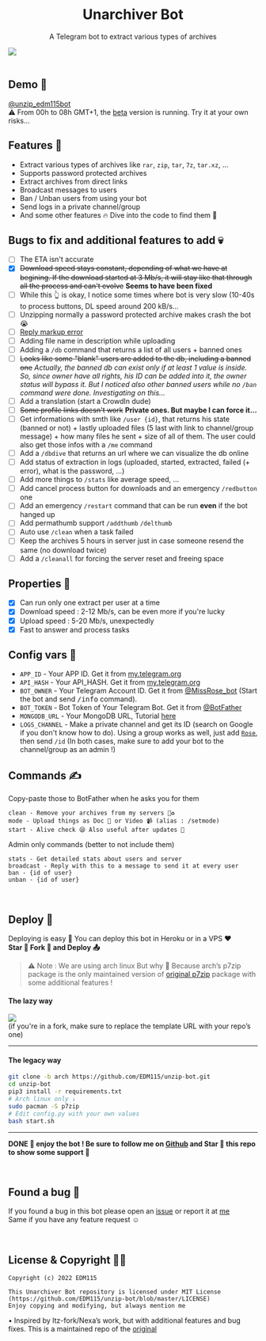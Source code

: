 <h1 align="center">Unarchiver Bot</h1>

<p align="center">A Telegram bot to extract various types of archives</p>

<img align="center" src="https://telegra.ph/file/426207477776ffa00519f.png"/>
</br></br>

## Demo 🥰

[@unzip_edm115bot](https://t.me/unzip_edm115bot)  
⚠️ From 00h to 08h GMT+1, the [beta](https://github.com/EDM115/unzip-bot/tree/beta) version is running. Try it at your own risks…  
  
## Features 👀

- Extract various types of archives like `rar`, `zip`, `tar`, `7z`, `tar.xz`, …
- Supports password protected archives
- Extract archives from direct links
- Broadcast messages to users
- Ban / Unban users from using your bot
- Send logs in a private channel/group
- And some other features 🔥 Dive into the code to find them 🤭
  
## Bugs to fix and additional features to add 💀  
  
- [ ] The ETA isn't accurate
- [x] ~~Download speed stays constant, depending of what we have at begining. If the download started at 3 Mb/s, it will stay like that through all the process and can't evolve~~ **Seems to have been fixed**
- [ ] While this 👆 is okay, I notice some times where bot is very slow (10-40s to process buttons, DL speed around 200 kB/s…
- [ ] Unzipping normally a password protected archive makes crash the bot 😭
- [ ] [Reply markup error](https://github.com/EDM115/unzip-bot/issues/2)
- [ ] Adding file name in description while uploading
- [ ] Adding a `/db` command that returns a list of all users + banned ones
- [ ] ~~Looks like some "blank" users are added to the db, including a banned one~~ *Actually, the banned db can exist only if at least 1 value is inside. So, since owner have all rights, his ID can be added into it, the owner status will bypass it. But I noticed also other banned users while no `/ban` command were done. Investigating on this…*
- [ ] Add a translation (start a CrowdIn dude)
- [ ] ~~Some profile links doesn't work~~ **Private ones. But maybe I can force it…**
- [ ] Get informations with smth like `/user {id}`, that returns his state (banned or not) + lastly uploaded files (5 last with link to channel/group message) + how many files he sent + size of all of them. The user could also get those infos with a `/me` command
- [ ] Add a `/dbdive` that returns an url where we can visualize the db online
- [ ] Add status of extraction in logs (uploaded, started, extracted, failed (+ error), what is the password, …)
- [ ] Add more things to `/stats` like average speed, …
- [ ] Add cancel process button for downloads and an emergency `/redbutton` one
- [ ] Add an emergency `/restart` command that can be run **even** if the bot hanged up
- [ ] Add permathumb support `/addthumb` `/delthumb`
- [ ] Auto use `/clean` when a task failed
- [ ] Keep the archives 5 hours in server just in case someone resend the same (no download twice)
- [ ] Add a `/cleanall` for forcing the server reset and freeing space
  
## Properties 👋  
- [x] Can run only one extract per user at a time
- [x] Download speed : 2-12 Mb/s, can be even more if you're lucky
- [x] Upload speed : 5-20 Mb/s, unexpectedly
- [x] Fast to answer and process tasks
  
## Config vars 📖

- `APP_ID` - Your APP ID. Get it from [my.telegram.org](my.telegram.org)
- `API_HASH` - Your API_HASH. Get it from [my.telegram.org](my.telegram.org)
- `BOT_OWNER` - Your Telegram Account ID. Get it from [@MissRose_bot](https://t.me/MissRose_bot) (Start the bot and send <samp>/info</samp> command).
- `BOT_TOKEN` - Bot Token of Your Telegram Bot. Get it from [@BotFather](https://t.me/BotFather)
- `MONGODB_URL` - Your MongoDB URL, Tutorial [here](https://www.youtube.com/watch?v=0aYrJTfYBHU)
- `LOGS_CHANNEL` - Make a private channel and get its ID (search on Google if you don't know how to do). Using a group works as well, just add [`Rose`](https://t.me/MissRose_bot?startgroup=startbot), then send `/id` (In both cases, make sure to add your bot to the channel/group as an admin !)

## Commands ✍️

Copy-paste those to BotFather when he asks you for them  
```
clean - Remove your archives from my servers 🚮♻️
mode - Upload things as Doc 📄 or Video 📹 (alias : /setmode)
start - Alive check 😪 Also useful after updates 🥰
```  
Admin only commands (better to not include them)  
```
stats - Get detailed stats about users and server
broadcast - Reply with this to a message to send it at every user
ban - {id of user}
unban - {id of user}
```

</br>

## Deploy 🚧

Deploying is easy 🥰 You can deploy this bot in Heroku or in a VPS ♥️  
**Star 🌟 Fork 🍴 and Deploy 📤**

> ⚠️ Note :
> We are using arch linux
> But why 🤔 Because arch’s p7zip package is the only maintained version of [original p7zip](http://p7zip.sourceforge.net/) package with some additional features !

#### The lazy way

<a href="https://www.heroku.com/deploy?template=https://github.com/EDM115/unzip-bot/tree/master"><img src="https://www.herokucdn.com/deploy/button.svg"></a>  
(if you're in a fork, make sure to replace the template URL with your repo’s one)

---

#### The legacy way

```bash
git clone -b arch https://github.com/EDM115/unzip-bot.git
cd unzip-bot
pip3 install -r requirements.txt
# Arch linux only ↓
sudo pacman -S p7zip
# Edit config.py with your own values
bash start.sh
```

---

**DONE 🥳 enjoy the bot ! Be sure to follow me on [Github](https://github.com/EDM115) and Star 🌟 this repo to show some support 🥺**

</br>

## Found a bug 🐞

If you found a bug in this bot please open an [issue](https://github.com/EDM115/unzip-bot/issues) or report it at [me](https://t.me/EDM115)  
Same if you have any feature request ☺️

</br>

## License & Copyright 👮‍♀️

```
Copyright (c) 2022 EDM115

This Unarchiver Bot repository is licensed under MIT License (https://github.com/EDM115/unzip-bot/blob/master/LICENSE)
Enjoy copying and modifying, but always mention me
```

• Inspired by Itz-fork/Nexa’s work, but with additional features and bug fixes. This is a maintained repo of the [original](https://github.com/Itz-fork/Unzipper-Bot)
